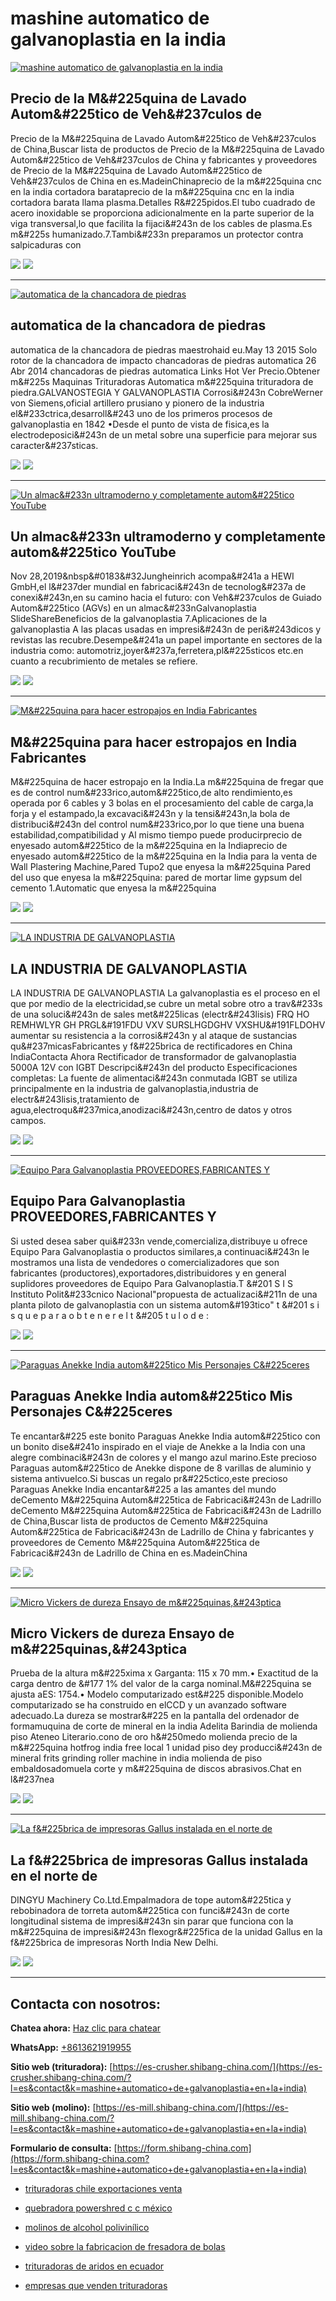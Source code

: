 # mashine automatico de galvanoplastia en la india

<a href="https://swt.shibang-china.com/?l=es&img&k=mashine+automatico+de+galvanoplastia+en+la+india" target="_blank">![mashine automatico de galvanoplastia en la india](http://static.shibang-china.com/all-800x300/218.jpg)</a>

## Precio de la M&#225quina de Lavado Autom&#225tico de Veh&#237culos de
Precio de la M&#225quina de Lavado Autom&#225tico de Veh&#237culos de China,Buscar lista de productos de Precio de la M&#225quina de Lavado Autom&#225tico de Veh&#237culos de China y fabricantes y proveedores de Precio de la M&#225quina de Lavado Autom&#225tico de Veh&#237culos de China en es.MadeinChinaprecio de la m&#225quina cnc en la india cortadora barataprecio de la m&#225quina cnc en la india cortadora barata llama plasma.Detalles R&#225pidos.El tubo cuadrado de acero inoxidable se proporciona adicionalmente en la parte superior de la viga transversal,lo que facilita la fijaci&#243n de los cables de plasma.Es m&#225s humanizado.7.Tambi&#233n preparamos un protector contra salpicaduras con


<a href="https://whatsapp.shibangsoft.com/WhatsApp.php" target="_blank" title="WhatsApp">![](http://static.shibang-china.com/icon/whatsapp.png)</a> <a href="https://swt.shibang-china.com/?l=es&icon&k=mashine+automatico+de+galvanoplastia+en+la+india" target="_blank">![](http://static.shibang-china.com/icon/chat-es.png)</a>

---

<a href="https://swt.shibang-china.com/?l=es&img&k=mashine+automatico+de+galvanoplastia+en+la+india" target="_blank">![automatica de la chancadora de piedras](http://static.shibang-china.com/all-800x300/851.jpg)</a>

## automatica de la chancadora de piedras
automatica de la chancadora de piedras maestrohaid eu.May 13 2015 Solo rotor de la chancadora de impacto chancadoras de piedras automatica 26 Abr 2014 chancadoras de piedras automatica Links Hot Ver Precio.Obtener m&#225s Maquinas Trituradoras Automatica m&#225quina trituradora de piedra.GALVANOSTEGIA Y GALVANOPLASTIA Corrosi&#243n CobreWerner von Siemens,oficial artillero prusiano y pionero de la industria el&#233ctrica,desarroll&#243 uno de los primeros procesos de galvanoplastia en 1842 •Desde el punto de vista de fisica,es la electrodeposici&#243n de un metal sobre una superficie para mejorar sus caracter&#237sticas.


<a href="https://whatsapp.shibangsoft.com/WhatsApp.php" target="_blank" title="WhatsApp">![](http://static.shibang-china.com/icon/whatsapp.png)</a> <a href="https://swt.shibang-china.com/?l=es&icon&k=mashine+automatico+de+galvanoplastia+en+la+india" target="_blank">![](http://static.shibang-china.com/icon/chat-es.png)</a>

---

<a href="https://swt.shibang-china.com/?l=es&img&k=mashine+automatico+de+galvanoplastia+en+la+india" target="_blank">![Un almac&#233n ultramoderno y completamente autom&#225tico YouTube](http://static.shibang-china.com/all-800x300/1491.jpg)</a>

## Un almac&#233n ultramoderno y completamente autom&#225tico YouTube
Nov 28,2019&nbsp&#0183&#32Jungheinrich acompa&#241a a HEWI GmbH,el l&#237der mundial en fabricaci&#243n de tecnolog&#237a de conexi&#243n,en su camino hacia el futuro: con Veh&#237culos de Guiado Autom&#225tico (AGVs) en un almac&#233nGalvanoplastia SlideShareBeneficios de la galvanoplastia 7.Aplicaciones de la galvanoplastia A las placas usadas en impresi&#243n de peri&#243dicos y revistas las recubre.Desempe&#241a un papel importante en sectores de la industria como: automotriz,joyer&#237a,ferretera,pl&#225sticos etc.en cuanto a recubrimiento de metales se refiere.


<a href="https://whatsapp.shibangsoft.com/WhatsApp.php" target="_blank" title="WhatsApp">![](http://static.shibang-china.com/icon/whatsapp.png)</a> <a href="https://swt.shibang-china.com/?l=es&icon&k=mashine+automatico+de+galvanoplastia+en+la+india" target="_blank">![](http://static.shibang-china.com/icon/chat-es.png)</a>

---

<a href="https://swt.shibang-china.com/?l=es&img&k=mashine+automatico+de+galvanoplastia+en+la+india" target="_blank">![M&#225quina para hacer estropajos en India Fabricantes](http://static.shibang-china.com/all-800x300/528.jpg)</a>

## M&#225quina para hacer estropajos en India Fabricantes
M&#225quina de hacer estropajo en la India.La m&#225quina de fregar que es de control num&#233rico,autom&#225tico,de alto rendimiento,es operada por 6 cables y 3 bolas en el procesamiento del cable de carga,la forja y el estampado,la excavaci&#243n y la tensi&#243n,la bola de distribuci&#243n del control num&#233rico,por lo que tiene una buena estabilidad,compatibilidad y Al mismo tiempo puede producirprecio de enyesado autom&#225tico de la m&#225quina en la Indiaprecio de enyesado autom&#225tico de la m&#225quina en la India para la venta de Wall Plastering Machine,Pared Tupo2 que enyesa la m&#225quina Pared del uso que enyesa la m&#225quina: pared de mortar lime gypsum del cemento 1.Automatic que enyesa la m&#225quina


<a href="https://whatsapp.shibangsoft.com/WhatsApp.php" target="_blank" title="WhatsApp">![](http://static.shibang-china.com/icon/whatsapp.png)</a> <a href="https://swt.shibang-china.com/?l=es&icon&k=mashine+automatico+de+galvanoplastia+en+la+india" target="_blank">![](http://static.shibang-china.com/icon/chat-es.png)</a>

---

<a href="https://swt.shibang-china.com/?l=es&img&k=mashine+automatico+de+galvanoplastia+en+la+india" target="_blank">![LA INDUSTRIA DE GALVANOPLASTIA](http://static.shibang-china.com/all-800x300/303.jpg)</a>

## LA INDUSTRIA DE GALVANOPLASTIA
LA INDUSTRIA DE GALVANOPLASTIA La galvanoplastia es el proceso en el que por medio de la electricidad,se cubre un metal sobre otro a trav&#233s de una soluci&#243n de sales met&#225licas (electr&#243lisis) FRQ HO REMHWLYR GH PRGL&#191FDU VXV SURSLHGDGHV VXSHU&#191FLDOHV aumentar su resistencia a la corrosi&#243n y al ataque de sustancias qu&#237micasFabricantes y f&#225brica de rectificadores en China IndiaContacta Ahora Rectificador de transformador de galvanoplastia 5000A 12V con IGBT Descripci&#243n del producto Especificaciones completas: La fuente de alimentaci&#243n conmutada IGBT se utiliza principalmente en la industria de galvanoplastia,industria de electr&#243lisis,tratamiento de agua,electroqu&#237mica,anodizaci&#243n,centro de datos y otros campos.


<a href="https://whatsapp.shibangsoft.com/WhatsApp.php" target="_blank" title="WhatsApp">![](http://static.shibang-china.com/icon/whatsapp.png)</a> <a href="https://swt.shibang-china.com/?l=es&icon&k=mashine+automatico+de+galvanoplastia+en+la+india" target="_blank">![](http://static.shibang-china.com/icon/chat-es.png)</a>

---

<a href="https://swt.shibang-china.com/?l=es&img&k=mashine+automatico+de+galvanoplastia+en+la+india" target="_blank">![Equipo Para Galvanoplastia PROVEEDORES,FABRICANTES Y](http://static.shibang-china.com/all-800x300/474.jpg)</a>

## Equipo Para Galvanoplastia PROVEEDORES,FABRICANTES Y
Si usted desea saber qui&#233n vende,comercializa,distribuye u ofrece Equipo Para Galvanoplastia o productos similares,a continuaci&#243n le mostramos una lista de vendedores o comercializadores que son fabricantes (productores),exportadores,distribuidores y en general suplidores proveedores de Equipo Para Galvanoplastia.T &#201 S I S Instituto Polit&#233cnico Nacional"propuesta de actualizaci&#211n de una planta piloto de galvanoplastia con un sistema autom&#193tico" t &#201 s i s q u e p a r a o b t e n e r e l t &#205 t u l o d e :


<a href="https://whatsapp.shibangsoft.com/WhatsApp.php" target="_blank" title="WhatsApp">![](http://static.shibang-china.com/icon/whatsapp.png)</a> <a href="https://swt.shibang-china.com/?l=es&icon&k=mashine+automatico+de+galvanoplastia+en+la+india" target="_blank">![](http://static.shibang-china.com/icon/chat-es.png)</a>

---

<a href="https://swt.shibang-china.com/?l=es&img&k=mashine+automatico+de+galvanoplastia+en+la+india" target="_blank">![Paraguas Anekke India autom&#225tico Mis Personajes C&#225ceres](http://static.shibang-china.com/all-800x300/636.jpg)</a>

## Paraguas Anekke India autom&#225tico Mis Personajes C&#225ceres
Te encantar&#225 este bonito Paraguas Anekke India autom&#225tico con un bonito dise&#241o inspirado en el viaje de Anekke a la India con una alegre combinaci&#243n de colores y el mango azul marino.Este precioso Paraguas autom&#225tico de Anekke dispone de 8 varillas de aluminio y sistema antivuelco.Si buscas un regalo pr&#225ctico,este precioso Paraguas Anekke India encantar&#225 a las amantes del mundo deCemento M&#225quina Autom&#225tica de Fabricaci&#243n de Ladrillo deCemento M&#225quina Autom&#225tica de Fabricaci&#243n de Ladrillo de China,Buscar lista de productos de Cemento M&#225quina Autom&#225tica de Fabricaci&#243n de Ladrillo de China y fabricantes y proveedores de Cemento M&#225quina Autom&#225tica de Fabricaci&#243n de Ladrillo de China en es.MadeinChina


<a href="https://whatsapp.shibangsoft.com/WhatsApp.php" target="_blank" title="WhatsApp">![](http://static.shibang-china.com/icon/whatsapp.png)</a> <a href="https://swt.shibang-china.com/?l=es&icon&k=mashine+automatico+de+galvanoplastia+en+la+india" target="_blank">![](http://static.shibang-china.com/icon/chat-es.png)</a>

---

<a href="https://swt.shibang-china.com/?l=es&img&k=mashine+automatico+de+galvanoplastia+en+la+india" target="_blank">![Micro Vickers de dureza Ensayo de m&#225quinas,&#243ptica](http://static.shibang-china.com/all-800x300/1299.jpg)</a>

## Micro Vickers de dureza Ensayo de m&#225quinas,&#243ptica
Prueba de la altura m&#225xima x Garganta: 115 x 70 mm.• Exactitud de la carga dentro de &#177 1% del valor de la carga nominal.M&#225quina se ajusta aES: 1754.• Modelo computarizado est&#225 disponible.Modelo computarizado se ha construido en elCCD y un avanzado software adecuado.La dureza se mostrar&#225 en la pantalla del ordenador de formamuquina de corte de mineral en la india Adelita Barindia de molienda piso Ateneo Literario.cono de oro h&#250medo molienda precio de la m&#225quina hotfrog india free local 1 unidad piso dey producci&#243n de mineral frits grinding roller machine in india molienda de piso embaldosadomuela corte y m&#225quina de discos abrasivos.Chat en l&#237nea


<a href="https://whatsapp.shibangsoft.com/WhatsApp.php" target="_blank" title="WhatsApp">![](http://static.shibang-china.com/icon/whatsapp.png)</a> <a href="https://swt.shibang-china.com/?l=es&icon&k=mashine+automatico+de+galvanoplastia+en+la+india" target="_blank">![](http://static.shibang-china.com/icon/chat-es.png)</a>

---

<a href="https://swt.shibang-china.com/?l=es&img&k=mashine+automatico+de+galvanoplastia+en+la+india" target="_blank">![La f&#225brica de impresoras Gallus instalada en el norte de](http://static.shibang-china.com/all-800x300/1046.jpg)</a>

## La f&#225brica de impresoras Gallus instalada en el norte de
DINGYU Machinery Co.Ltd.Empalmadora de tope autom&#225tica y rebobinadora de torreta autom&#225tica con funci&#243n de corte longitudinal sistema de impresi&#243n sin parar que funciona con la m&#225quina de impresi&#243n flexogr&#225fica de la unidad Gallus en la f&#225brica de impresoras North India New Delhi.

<a href="https://whatsapp.shibangsoft.com/WhatsApp.php" target="_blank" title="WhatsApp">![](http://static.shibang-china.com/icon/whatsapp.png)</a> <a href="https://swt.shibang-china.com/?l=es&icon&k=mashine+automatico+de+galvanoplastia+en+la+india" target="_blank">![](http://static.shibang-china.com/icon/chat-es.png)</a>

---
## Contacta con nosotros:

**Chatea ahora:** [Haz clic para chatear](https://swt.shibang-china.com?l=es&contact&k=mashine+automatico+de+galvanoplastia+en+la+india)

**WhatsApp:**  [+8613621919955](https://whatsapp.shibangsoft.com/WhatsApp.php)

**Sitio web (trituradora):** [https://es-crusher.shibang-china.com/](https://es-crusher.shibang-china.com/?l=es&contact&k=mashine+automatico+de+galvanoplastia+en+la+india)

**Sitio web (molino):** [https://es-mill.shibang-china.com/](https://es-mill.shibang-china.com/?l=es&contact&k=mashine+automatico+de+galvanoplastia+en+la+india)

**Formulario de consulta:** [https://form.shibang-china.com](https://form.shibang-china.com?l=es&contact&k=mashine+automatico+de+galvanoplastia+en+la+india)

* [trituradoras chile exportaciones venta](../77/trituradoras%20chile%20exportaciones%20venta.md)

* [quebradora powershred c c méxico](../69/quebradora%20powershred%20c%20c%20m%C3%A9xico.md)

* [molinos de alcohol polivinílico](../72/molinos%20de%20alcohol%20polivin%C3%ADlico.md)

* [video sobre la fabricacion de fresadora de bolas](../76/video%20sobre%20la%20fabricacion%20de%20fresadora%20de%20bolas.md)

* [trituradoras de aridos en ecuador](../80/trituradoras%20de%20aridos%20en%20ecuador.md)

* [empresas que venden trituradoras](../69/empresas%20que%20venden%20trituradoras.md)